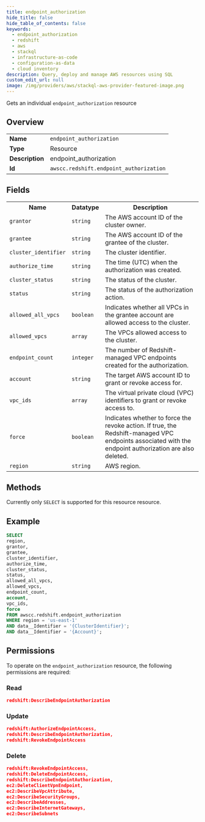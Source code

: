```yaml
---
title: endpoint_authorization
hide_title: false
hide_table_of_contents: false
keywords:
  - endpoint_authorization
  - redshift
  - aws
  - stackql
  - infrastructure-as-code
  - configuration-as-data
  - cloud inventory
description: Query, deploy and manage AWS resources using SQL
custom_edit_url: null
image: /img/providers/aws/stackql-aws-provider-featured-image.png
---
```

Gets an individual <code>endpoint_authorization</code> resource

## Overview
<table><tbody>
<tr><td><b>Name</b></td><td><code>endpoint_authorization</code></td></tr>
<tr><td><b>Type</b></td><td>Resource</td></tr>
<tr><td><b>Description</b></td><td>endpoint_authorization</td></tr>
<tr><td><b>Id</b></td><td><code>awscc.redshift.endpoint_authorization</code></td></tr>
</tbody></table>

## Fields
<table><tbody>
<tr><th>Name</th><th>Datatype</th><th>Description</th></tr>
<tr><td><code>grantor</code></td><td><code>string</code></td><td>The AWS account ID of the cluster owner.</td></tr>
<tr><td><code>grantee</code></td><td><code>string</code></td><td>The AWS account ID of the grantee of the cluster.</td></tr>
<tr><td><code>cluster_identifier</code></td><td><code>string</code></td><td>The cluster identifier.</td></tr>
<tr><td><code>authorize_time</code></td><td><code>string</code></td><td>The time (UTC) when the authorization was created.</td></tr>
<tr><td><code>cluster_status</code></td><td><code>string</code></td><td>The status of the cluster.</td></tr>
<tr><td><code>status</code></td><td><code>string</code></td><td>The status of the authorization action.</td></tr>
<tr><td><code>allowed_all_vpcs</code></td><td><code>boolean</code></td><td>Indicates whether all VPCs in the grantee account are allowed access to the cluster.</td></tr>
<tr><td><code>allowed_vpcs</code></td><td><code>array</code></td><td>The VPCs allowed access to the cluster.</td></tr>
<tr><td><code>endpoint_count</code></td><td><code>integer</code></td><td>The number of Redshift-managed VPC endpoints created for the authorization.</td></tr>
<tr><td><code>account</code></td><td><code>string</code></td><td>The target AWS account ID to grant or revoke access for.</td></tr>
<tr><td><code>vpc_ids</code></td><td><code>array</code></td><td>The virtual private cloud (VPC) identifiers to grant or revoke access to.</td></tr>
<tr><td><code>force</code></td><td><code>boolean</code></td><td> Indicates whether to force the revoke action. If true, the Redshift-managed VPC endpoints associated with the endpoint authorization are also deleted.</td></tr>
<tr><td><code>region</code></td><td><code>string</code></td><td>AWS region.</td></tr>

</tbody></table>

## Methods
Currently only <code>SELECT</code> is supported for this resource resource.

## Example
```sql
SELECT
region,
grantor,
grantee,
cluster_identifier,
authorize_time,
cluster_status,
status,
allowed_all_vpcs,
allowed_vpcs,
endpoint_count,
account,
vpc_ids,
force
FROM awscc.redshift.endpoint_authorization
WHERE region = 'us-east-1'
AND data__Identifier = '{ClusterIdentifier}';
AND data__Identifier = '{Account}';
```

## Permissions

To operate on the <code>endpoint_authorization</code> resource, the following permissions are required:

### Read
```json
redshift:DescribeEndpointAuthorization
```

### Update
```json
redshift:AuthorizeEndpointAccess,
redshift:DescribeEndpointAuthorization,
redshift:RevokeEndpointAccess
```

### Delete
```json
redshift:RevokeEndpointAccess,
redshift:DeleteEndpointAccess,
redshift:DescribeEndpointAuthorization,
ec2:DeleteClientVpnEndpoint,
ec2:DescribeVpcAttribute,
ec2:DescribeSecurityGroups,
ec2:DescribeAddresses,
ec2:DescribeInternetGateways,
ec2:DescribeSubnets
```

